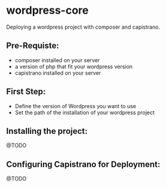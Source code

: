# wordpress-core

Deploying a wordpress project with composer and capistrano.

## Pre-Requiste:

 - composer installed on your server
 - a version of php that fit your wordpress version
 - capistrano installed on your server

## First Step:

 - Define the version of Wordpress you want to use
 - Set the path of the installation of your wordpress project
 
## Installing the project:

@TODO

## Configuring Capistrano for Deployment:

@TODO